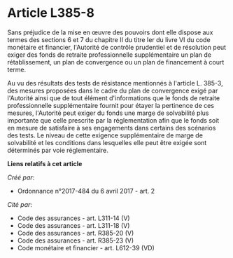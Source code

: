 # Article L385-8

Sans préjudice de la mise en œuvre des pouvoirs dont elle dispose aux termes des sections 6 et 7 du chapitre II du titre Ier
du livre VI du code monétaire et financier, l'Autorité de contrôle prudentiel et de résolution peut exiger des fonds de
retraite professionnelle supplémentaire un plan de rétablissement, un plan de convergence ou un plan de financement à court
terme.

Au vu des résultats des tests de résistance mentionnés à l'article L. 385-3, des mesures proposées dans le cadre du plan de
convergence exigé par l'Autorité ainsi que de tout élément d'informations que le fonds de retraite professionnelle
supplémentaire fournit pour étayer la pertinence de ces mesures, l'Autorité peut exiger du fonds une marge de solvabilité
plus importante que celle prescrite par la réglementation afin que le fonds soit en mesure de satisfaire à ses engagements
dans certains des scénarios des tests. Le niveau de cette exigence supplémentaire de marge de solvabilité et les conditions
dans lesquelles elle peut être exigée sont déterminés par voie réglementaire.

**Liens relatifs à cet article**

_Créé par_:

  - Ordonnance n°2017-484 du 6 avril 2017 - art. 2

_Cité par_:

  - Code des assurances - art. L311-14 (V)
  - Code des assurances - art. L311-18 (V)
  - Code des assurances - art. R385-20 (V)
  - Code des assurances - art. R385-23 (V)
  - Code monétaire et financier - art. L612-39 (VD)
